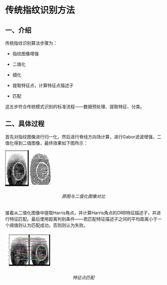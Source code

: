 # 传统指纹识别方法

## 一、介绍

传统指纹识别算法步骤为：

* 指纹图像增强 

* 二值化
* 细化 
* 提取特征点，计算特征点描述子 
*  匹配

这五步符合传统模式识别的标准流程——数据预处理、提取特征、分类。



## 二、具体过程

首先对指纹图像进行归一化，然后进行脊线方向场计算，进行Gabor滤波增强，二值化得到二值图像，最终效果如下图所示：

<p alilgn="center"><img src="./resources/bw.png" width=30%></p>

<h6 align='center'>原图与二值化图像对比</h6>



接着从二值化图像中提取Harris角点，并计算Harris角点的ORB特征描述子，并进行特征匹配。最后使用距离判别条件——若匹配特征描述子之间的平均距离小于一个阈值则认为匹配成功，否则则认为失败。

<p alilgn="center"><img src="./resources/match.png" width=30%></p>

<h6 align='center'>特征点匹配</h6>
